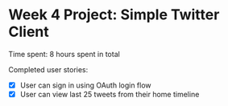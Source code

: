 # Week 4 Project: Simple Twitter Client
Time spent: 8 hours spent in total

Completed user stories:
* [x] User can sign in using OAuth login flow
* [x] User can view last 25 tweets from their home timeline
